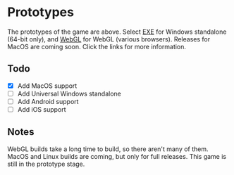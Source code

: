 # Prototypes

The prototypes of the game are above. Select [EXE](https://github.com/rayzchen/FPS/tree/master/prototypes/EXE) for Windows standalone (64-bit only), and [WebGL](https://github.com/rayzchen/FPS/tree/master/prototypes/WebGL) for WebGL (various browsers). Releases for MacOS are coming soon. Click the links for more information.

## Todo
- [x] Add MacOS support
- [ ] Add Universal Windows standalone
- [ ] Add Android support
- [ ] Add iOS support

## Notes

WebGL builds take a long time to build, so there aren't many of them. MacOS and Linux builds are coming, but only for full releases. This game is still in the prototype stage.
